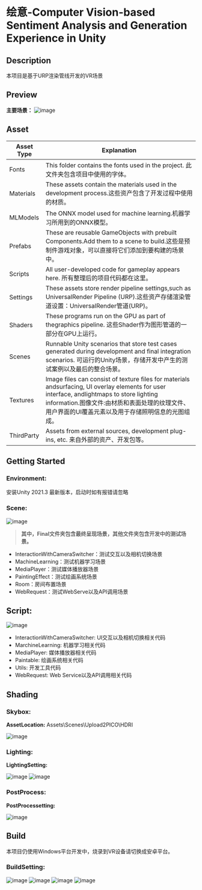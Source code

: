 # 绘意-Computer Vision-based Sentiment Analysis and Generation Experience in Unity

## Description
本项目是基于URP渲染管线开发的VR场景

## Preview


**主要场景：**
![image](https://user-images.githubusercontent.com/62274988/207063299-34145f7a-c645-46ac-ae5a-702b2fd414ce.png)

## **Asset**

| Asset Type | Explanation                                                  |
| ---------- | ------------------------------------------------------------ |
| Fonts      | This folder contains the fonts used in the project.   此文件夹包含项目中使用的字体。 |
| Materials  | These assets contain the materials used in the development process.这些资产包含了开发过程中使用的材质。 |
| MLModels   | The ONNX model used for machine learning.机器学习所用到的ONNX模型。 |
| Prefabs    | These are reusable GameObjects with prebuilt Components.Add them to a scene to build.这些是预制件游戏对象，可以直接将它们添加到要构建的场景中。 |
| Scripts    | All user-developed code for gameplay appears here. 所有整理后的项目代码都在这里。 |
| Settings   | These assets store render pipeline settings,such as UniversalRender Pipeline (URP).这些资产存储渲染管道设置：UniversalRender管道(URP)。 |
| Shaders    | These programs run on the GPU as part of thegraphics pipeline. 这些Shader作为图形管道的一部分在GPU上运行。 |
| Scenes     | Runnable Unity scenarios that store test cases generated during development and final integration scenarios. 可运行的Unity场景，存储开发中产生的测试案例以及最后的整合场景。 |
| Textures   | lmage files can consist of texture files for materials andsurfacing, UI overlay elements for user interface, andlightmaps to store lighting information.图像文件:由材质和表面处理的纹理文件、用户界面的UI覆盖元素以及用于存储照明信息的光图组成。 |
| ThirdParty | Assets from external sources, development plug-ins, etc. 来自外部的资产、开发包等。 |



## Getting Started

### Environment:

安装Unity 2021.3 最新版本，启动时如有报错请忽略


### Scene:

![image](https://user-images.githubusercontent.com/62274988/207064824-90c271c0-abbb-4c2f-829c-3f6406f7b8bf.png)

> **其中，Final文件夹包含最终呈现场景，其他文件夹包含开发中的测试场景。**



- InteractionWithCameraSwitcher：测试交互以及相机切换场景
- MachineLearning：测试机器学习场景
- MediaPlayer：测试媒体播放器场景
- PaintingEffect：测试绘画系统场景
- Room：房间布置场景
- WebRequest：测试WebServe以及API调用场景




## Script:


![image](https://user-images.githubusercontent.com/62274988/207063821-775ee591-a337-48c3-87ab-ab6e726cfd71.png)


- InteractionWithCameraSwitcher: UI交互以及相机切换相关代码
- MarchineLearning: 机器学习相关代码
- MediaPlayer: 媒体播放器相关代码
- Paintable: 绘画系统相关代码
- Utils: 开发工具代码
- WebRequest: Web Service以及API调用相关代码





## Shading

### Skybox:
**AssetLocation:**
Assets\Scenes\Upload2PICO\HDRI

![image](https://user-images.githubusercontent.com/62274988/191507723-784ba39c-31d5-46c0-a30a-3ed9f2475cf1.png)

### Lighting:
**LightingSetting:**

![image](https://user-images.githubusercontent.com/62274988/191510506-f2ab09e9-e432-4d55-a83b-99739b0a69a8.png)
![image](https://user-images.githubusercontent.com/62274988/191507464-56c89d34-2528-46eb-a14d-ae14bf7f0c6c.png)


### PostProcess:
**PostProcessetting:**

![image](https://user-images.githubusercontent.com/62274988/191510612-691558a4-68d4-4c80-94a8-4ebd7b575c4a.png)









## Build
本项目仍使用Windows平台开发中，烧录到VR设备请切换成安卓平台。

### BuildSetting:

![image](https://user-images.githubusercontent.com/62274988/191506994-923b844c-afcb-4e06-b338-e54ce4a59896.png)
![image](https://user-images.githubusercontent.com/62274988/191507181-ad5bc943-faf8-4b0d-9772-3cd84111f1d0.png)
![image](https://user-images.githubusercontent.com/62274988/191507249-c110cccf-7fce-46b9-a38d-f5fafcaa169e.png)
![image](https://user-images.githubusercontent.com/62274988/191507289-b7d7e840-6e38-4e85-a648-82fc40d5f561.png)

















